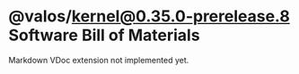 # @valos/kernel@0.35.0-prerelease.8 Software Bill of Materials

Markdown VDoc extension not implemented yet.
